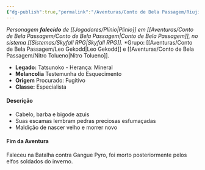 ```yaml
---
{"dg-publish":true,"permalink":"/Aventuras/Conto de Bela Passagem/Riujin Maru/","created":"2025-10-13T17:42:11.426-03:00"}
---
```


*Personagem **falecido** de [[Jogadores/Plínio\|Plínio]] em [[Aventuras/Conto de Bela Passagem/Conto de Bela Passagem\|Conto de Bela Passagem]], no sistema [[Sistemas/Skyfall RPG\|Skyfall RPG]].*
*Grupo:  [[Aventuras/Conto de Bela Passagem/Leo Gekodd\|Leo Gekodd]] e [[Aventuras/Conto de Bela Passagem/Nitro Tolueno\|Nitro Tolueno]].

- **Legado:** Tatsunoko - Herança: Mineral
- **Melancolia** Testemunha do Esquecimento
- **Origem** Procurado: Fugitivo
- **Classe:** Especialista
#### Descrição
- Cabelo, barba e bigode azuis
- Suas escamas lembram pedras preciosas esfumaçadas
- Maldição de nascer velho e morrer novo
#### Fim da Aventura
Faleceu na Batalha contra Gangue Pyro, foi morto posteriormente pelos elfos soldados do inverno.